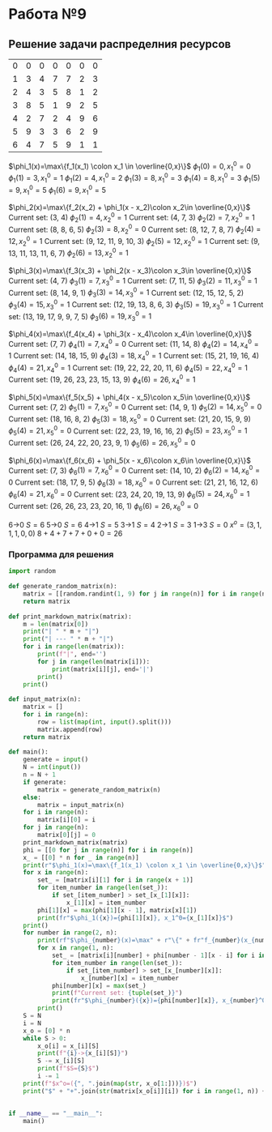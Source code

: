 # Работа №9
## Решение задачи распределния ресурсов

| | | | | | | |
| --- | --- | --- | --- | --- | --- | --- |
|0|0|0|0|0|0|0|
|1|3|4|7|7|2|3|
|2|4|3|5|8|1|2|
|3|8|5|1|9|2|5|
|4|2|7|2|4|9|6|
|5|9|3|3|6|2|9|
|6|4|7|5|9|1|1|

$\phi_1(x)=\max\{f_1(x_1) \colon x_1 \in \overline{0,x}\}$
$\phi_1(0)=0, x_1^0=0$
$\phi_1(1)=3, x_1^0=1$
$\phi_1(2)=4, x_1^0=2$
$\phi_1(3)=8, x_1^0=3$
$\phi_1(4)=8, x_1^0=3$
$\phi_1(5)=9, x_1^0=5$
$\phi_1(6)=9, x_1^0=5$

$\phi_2(x)=\max\{f_2(x_2) + \phi_1(x - x_2)\colon x_2\in \overline{0,x}\}$
Current set: (3, 4)
$\phi_2(1)=4, x_2^0=1$
Current set: (4, 7, 3)
$\phi_2(2)=7, x_2^0=1$
Current set: (8, 8, 6, 5)
$\phi_2(3)=8, x_2^0=0$
Current set: (8, 12, 7, 8, 7)
$\phi_2(4)=12, x_2^0=1$
Current set: (9, 12, 11, 9, 10, 3)
$\phi_2(5)=12, x_2^0=1$
Current set: (9, 13, 11, 13, 11, 6, 7)
$\phi_2(6)=13, x_2^0=1$

$\phi_3(x)=\max\{f_3(x_3) + \phi_2(x - x_3)\colon x_3\in \overline{0,x}\}$
Current set: (4, 7)
$\phi_3(1)=7, x_3^0=1$
Current set: (7, 11, 5)
$\phi_3(2)=11, x_3^0=1$
Current set: (8, 14, 9, 1)
$\phi_3(3)=14, x_3^0=1$
Current set: (12, 15, 12, 5, 2)
$\phi_3(4)=15, x_3^0=1$
Current set: (12, 19, 13, 8, 6, 3)
$\phi_3(5)=19, x_3^0=1$
Current set: (13, 19, 17, 9, 9, 7, 5)
$\phi_3(6)=19, x_3^0=1$

$\phi_4(x)=\max\{f_4(x_4) + \phi_3(x - x_4)\colon x_4\in \overline{0,x}\}$
Current set: (7, 7)
$\phi_4(1)=7, x_4^0=0$
Current set: (11, 14, 8)
$\phi_4(2)=14, x_4^0=1$
Current set: (14, 18, 15, 9)
$\phi_4(3)=18, x_4^0=1$
Current set: (15, 21, 19, 16, 4)
$\phi_4(4)=21, x_4^0=1$
Current set: (19, 22, 22, 20, 11, 6)
$\phi_4(5)=22, x_4^0=1$
Current set: (19, 26, 23, 23, 15, 13, 9)
$\phi_4(6)=26, x_4^0=1$

$\phi_5(x)=\max\{f_5(x_5) + \phi_4(x - x_5)\colon x_5\in \overline{0,x}\}$
Current set: (7, 2)
$\phi_5(1)=7, x_5^0=0$
Current set: (14, 9, 1)
$\phi_5(2)=14, x_5^0=0$
Current set: (18, 16, 8, 2)
$\phi_5(3)=18, x_5^0=0$
Current set: (21, 20, 15, 9, 9)
$\phi_5(4)=21, x_5^0=0$
Current set: (22, 23, 19, 16, 16, 2)
$\phi_5(5)=23, x_5^0=1$
Current set: (26, 24, 22, 20, 23, 9, 1)
$\phi_5(6)=26, x_5^0=0$

$\phi_6(x)=\max\{f_6(x_6) + \phi_5(x - x_6)\colon x_6\in \overline{0,x}\}$
Current set: (7, 3)
$\phi_6(1)=7, x_6^0=0$
Current set: (14, 10, 2)
$\phi_6(2)=14, x_6^0=0$
Current set: (18, 17, 9, 5)
$\phi_6(3)=18, x_6^0=0$
Current set: (21, 21, 16, 12, 6)
$\phi_6(4)=21, x_6^0=0$
Current set: (23, 24, 20, 19, 13, 9)
$\phi_6(5)=24, x_6^0=1$
Current set: (26, 26, 23, 23, 20, 16, 1)
$\phi_6(6)=26, x_6^0=0$

6->0 $S=6$ 5->0 $S=6$ 4->1 $S=5$ 3->1 $S=4$ 2->1 $S=3$ 1->3 $S=0$ $x^o=(3, 1, 1, 1, 0, 0)$
$8+4+7+7+0+0 = 26$
### Программа для решения
```python
import random  
  
def generate_random_matrix(n):  
    matrix = [[random.randint(1, 9) for j in range(n)] for i in range(n)]  
    return matrix  
  
def print_markdown_matrix(matrix):  
    m = len(matrix[0])  
    print("| " * m + "|")  
    print("| --- " * m + "|")  
    for i in range(len(matrix)):  
        print(f"|", end='')  
        for j in range(len(matrix[i])):  
            print(matrix[i][j], end='|')  
        print()  
    print()  
  
def input_matrix(n):  
    matrix = []  
    for i in range(n):  
        row = list(map(int, input().split()))  
        matrix.append(row)  
    return matrix  
  
def main():  
    generate = input()  
    N = int(input())  
    n = N + 1  
    if generate:  
        matrix = generate_random_matrix(n)  
    else:  
        matrix = input_matrix(n)  
    for i in range(n):  
        matrix[i][0] = i  
    for j in range(n):  
        matrix[0][j] = 0  
    print_markdown_matrix(matrix)  
    phi = [[0 for j in range(n)] for i in range(n)]  
    x_ = [[0] * n for _ in range(n)]  
    print(r"$\phi_1(x)=\max\{f_1(x_1) \colon x_1 \in \overline{0,x}\}$")  
    for x in range(n):  
        set_ = [matrix[i][1] for i in range(x + 1)]  
        for item_number in range(len(set_)):  
            if set_[item_number] > set_[x_[1][x]]:  
                x_[1][x] = item_number  
        phi[1][x] = max(phi[1][x - 1], matrix[x][1])  
        print(fr"$\phi_1({x})={phi[1][x]}, x_1^0={x_[1][x]}$")  
    print()  
    for number in range(2, n):  
        print(rf"$\phi_{number}(x)=\max" + r"\{" + fr"f_{number}(x_{number}) + \phi_{number - 1}(x - x_{number})" + r"\colon " +  f"x_{number}"  + r"\in \overline{0,x}\}$")  
        for x in range(1, n):  
            set_ = [matrix[i][number] + phi[number - 1][x - i] for i in range(x + 1)]  
            for item_number in range(len(set_)):  
                if set_[item_number] > set_[x_[number][x]]:  
                    x_[number][x] = item_number  
            phi[number][x] = max(set_)  
            print(f"Current set: {tuple(set_)}")  
            print(fr"$\phi_{number}({x})={phi[number][x]}, x_{number}^0={x_[number][x]}$")  
        print()  
    S = N  
    i = N  
    x_o = [0] * n  
    while S > 0:  
        x_o[i] = x_[i][S]  
        print(f"{i}->{x_[i][S]}")  
        S -= x_[i][S]  
        print(f"$S={S}$")  
        i -= 1  
    print(f"$x^o=({", ".join(map(str, x_o[1:]))})$")  
    print("$" + "+".join(str(matrix[x_o[i]][i]) for i in range(1, n)) + f" = {phi[N][N]}$")  
  
  
if __name__ == "__main__":  
    main()
```
